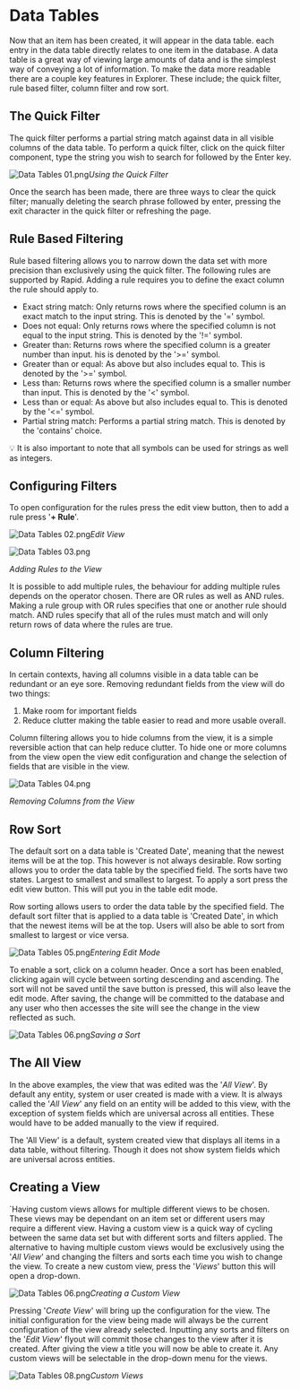 # Data Tables

Now that an item has been created, it will appear in the data table. each entry in the data table directly relates to one item in the database. A data table is a great way of viewing large amounts of data and is the simplest way of conveying a lot of information. To make the data more readable there are a couple key features in Explorer. These include; the quick filter, rule based filter, column filter and row sort.

## The Quick Filter

The quick filter performs a partial string match against data in all visible columns of the data table. To perform a quick filter, click on the quick filter component, type the string you wish to search for followed by the Enter key.

![Data Tables 01.png](./downloaded_image_1705285468938.png)*Using the Quick Filter*

Once the search has been made, there are three ways to clear the quick filter; manually deleting the search phrase followed by enter, pressing the exit character in the quick filter or refreshing the page.

## Rule Based Filtering

Rule based filtering allows you to narrow down the data set with more precision than exclusively using the quick filter. The following rules are supported by Rapid. Adding a rule requires you to define the exact column the rule should apply to.

- Exact string match: Only returns rows where the specified column is an exact match to the input string. This is denoted by the '=' symbol.
- Does not equal: Only returns rows where the specified column is not equal to the input string. This is denoted by the '!=' symbol.
- Greater than: Returns rows where the specified column is a greater number than input. his is denoted by the '&gt;=' symbol.
- Greater than or equal: As above but also includes equal to. This is denoted by the '&gt;=' symbol.
- Less than: Returns rows where the specified column is a smaller number than input. This is denoted by the '&lt;' symbol.
- Less than or equal: As above but also includes equal to. This is denoted by the '&lt;=' symbol.
- Partial string match: Performs a partial string match. This is denoted by the 'contains' choice.

💡 It is also important to note that all symbols can be used for strings as well as integers.

## Configuring Filters

To open configuration for the rules press the edit view button, then to add a rule press '**+ Rule**'.

![Data Tables 02.png](./downloaded_image_1705285469947.png)*Edit View*

![Data Tables 03.png](./downloaded_image_1705285470961.png)

*Adding Rules to the View*

It is possible to add multiple rules, the behaviour for adding multiple rules depends on the operator chosen. There are OR rules as well as AND rules. Making a rule group with OR rules specifies that one or another rule should match. AND rules specify that all of the rules must match and will only return rows of data where the rules are true.

## Column Filtering

In certain contexts, having all columns visible in a data table can be redundant or an eye sore. Removing redundant fields from the view will do two things:

1. Make room for important fields
2. Reduce clutter making the table easier to read and more usable overall.

Column filtering allows you to hide columns from the view, it is a simple reversible action that can help reduce clutter. To hide one or more columns from the view open the view edit configuration and change the selection of fields that are visible in the view.

![Data Tables 04.png](./downloaded_image_1705285471978.png)

 *Removing Columns from the View*

## Row Sort

The default sort on a data table is 'Created Date', meaning that the newest items will be at the top. This however is not always desirable. Row sorting allows you to order the data table by the specified field. The sorts have two states. Largest to smallest and smallest to largest. To apply a sort press the edit view button. This will put you in the table edit mode.

Row sorting allows users to order the data table by the specified field. The default sort filter that is applied to a data table is 'Created Date', in which that the newest items will be at the top. Users will also be able to sort from smallest to largest or vice versa.

![Data Tables 05.png](./downloaded_image_1705285472990.png)*Entering Edit Mode*

To enable a sort, click on a column header. Once a sort has been enabled, clicking again will cycle between sorting descending and ascending. The sort will not be saved until the save button is pressed, this will also leave the edit mode. After saving, the change will be committed to the database and any user who then accesses the site will see the change in the view reflected as such.

![Data Tables 06.png](./downloaded_image_1705285474002.png)*Saving a Sort*

## The All View

In the above examples, the view that was edited was the '*All View*'. By default any entity, system or user created is made with a view. It is always called the '*All View*' any field on an entity will be added to this view, with the exception of system fields which are universal across all entities. These would have to be added manually to the view if required.

The 'All View' is a default, system created view that displays all items in a data table, without filtering. Though it does not show system fields which are universal across entities.

## Creating a View

`Having custom views allows for multiple different views to be chosen. These views may be dependant on an item set or different users may require a different view. Having a custom view is a quick way of cycling between the same data set but with different sorts and filters applied. The alternative to having multiple custom views would be exclusively using the '*All View*' and changing the filters and sorts each time you wish to change the view. To create a new custom view, press the '*Views*' button this will open a drop-down.

![Data Tables 06.png](./downloaded_image_1705285474002.png)*Creating a Custom View*

Pressing '*Create View*' will bring up the configuration for the view. The initial configuration for the view being made will always be the current configuration of the view already selected. Inputting any sorts and filters on the '*Edit View*' flyout will commit those changes to the view after it is created. After giving the view a title you will now be able to create it. Any custom views will be selectable in the drop-down menu for the views.

![Data Tables 08.png](./downloaded_image_1705285476024.png)*Custom Views*